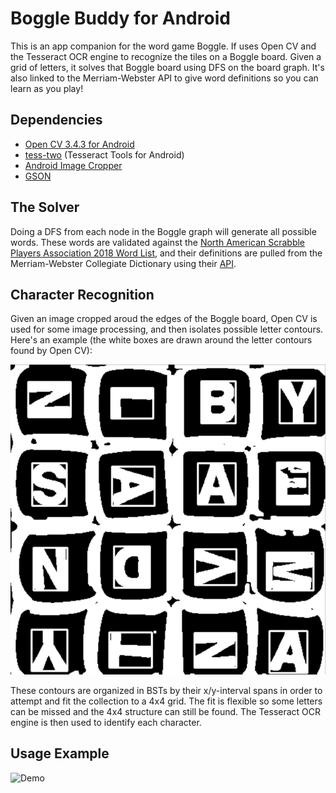 # Boggle Buddy for Android

This is an app companion for the word game Boggle. If uses Open CV and the Tesseract OCR engine  to recognize the tiles on a Boggle board. Given a grid of letters, it solves that Boggle board using DFS on the board graph. It's also linked to the Merriam-Webster API to give word definitions so you can learn as you play!

## Dependencies

* [Open CV 3.4.3 for Android](https://sourceforge.net/projects/opencvlibrary/files/opencv-android/3.4.3/)
* [tess-two](https://github.com/rmtheis/tess-two) (Tesseract Tools for Android)
* [Android Image Cropper](https://github.com/ArthurHub/Android-Image-Cropper)
* [GSON](https://github.com/google/gson)

## The Solver

Doing a DFS from each node in the Boggle graph will generate all possible words. These words are validated against the [North American Scrabble Players Association 2018 Word List](https://en.wikipedia.org/wiki/NASPA_Word_List), and their definitions are pulled from the Merriam-Webster Collegiate Dictionary using their [API](https://dictionaryapi.com/).

## Character Recognition

Given an image cropped aroud the edges of the Boggle board, Open CV is used for some image processing, and then isolates possible letter contours. Here's an example (the white boxes are drawn around the letter contours found by Open CV):

 ![](graphics/contour_example.png) 
 
 These contours are organized in BSTs by their x/y-interval spans in order to attempt and fit the collection to a 4x4 grid. The fit is flexible so some letters can be missed and the 4x4 structure can still be found. The Tesseract OCR engine is then used to identify each character. 

 ## Usage Example

![Demo](graphics/ocr.gif)















